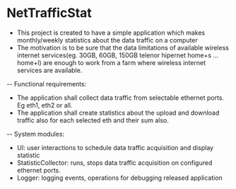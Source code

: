 # NetTrafficStat
- This project is created to have a simple application which makes monthly/weekly statistics about the data traffic on a computer
 - The motivation is to be sure that the data limitations of available wireless internet services(eg. 30GB, 60GB, 150GB telenor hipernet home+s ... home+l) are enough to work from a farm where wireless internet services are available.

-- Functional requirements:
 - The application shall collect data traffic from selectable ethernet ports. Eg eth1, eth2 or all.
 - The application shall create statistics about the upload and download traffic also for each selected eth and their sum also.
 
-- System modules:
 - UI: user interactions to schedule data traffic acquisition and display statistic  
 - StatisticCollector: runs, stops data traffic acquisition on configured ethernet ports.
 - Logger: logging events, operations for debugging released application
